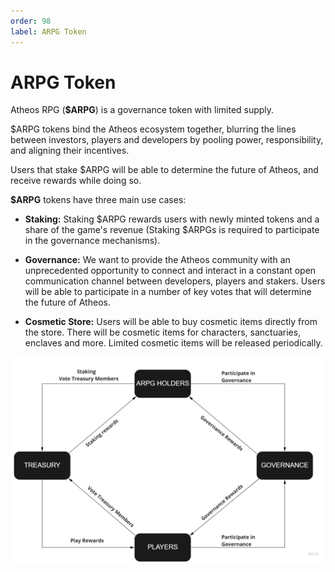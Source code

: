 ```yaml
---
order: 98
label: ARPG Token
---
```

# ARPG Token

Atheos RPG (**$ARPG**) is a governance token with limited supply.  

$ARPG tokens bind the Atheos ecosystem together, blurring the lines between investors, players and developers by pooling power, responsibility, and aligning their incentives. 

Users that stake $ARPG will be able to determine the future of Atheos, and receive rewards while doing so. 

**$ARPG** tokens have three main use cases: 

 - **Staking:**  Staking $ARPG rewards users with newly minted tokens and a share of the game's revenue (Staking $ARPGs is required to participate in the governance mechanisms). 

 - **Governance:** We want to provide the Atheos community with an unprecedented opportunity to connect and interact in a constant open communication channel between developers, players and stakers. Users will be able to participate in a number of key votes that will determine the future of Atheos. 	

 - **Cosmetic Store:**  Users will be able to buy cosmetic items directly from the store.  There will be cosmetic items for characters, sanctuaries, enclaves and more. Limited cosmetic items will be released periodically.

![](atheosgraph1.jpg)




